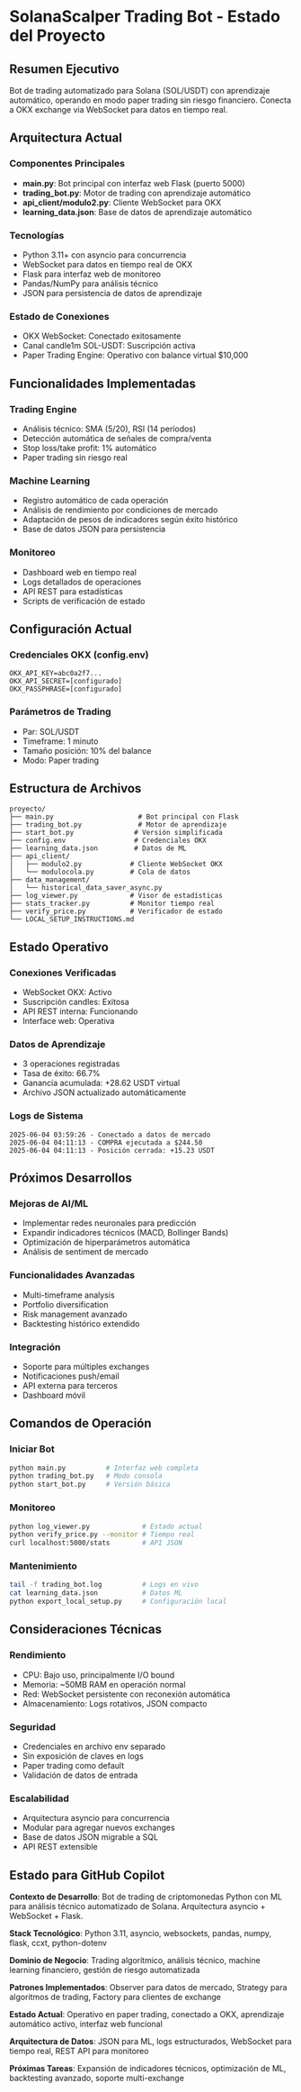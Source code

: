# SolanaScalper Trading Bot - Estado del Proyecto

## Resumen Ejecutivo
Bot de trading automatizado para Solana (SOL/USDT) con aprendizaje automático, operando en modo paper trading sin riesgo financiero. Conecta a OKX exchange via WebSocket para datos en tiempo real.

## Arquitectura Actual

### Componentes Principales
- **main.py**: Bot principal con interfaz web Flask (puerto 5000)
- **trading_bot.py**: Motor de trading con aprendizaje automático
- **api_client/modulo2.py**: Cliente WebSocket para OKX
- **learning_data.json**: Base de datos de aprendizaje automático

### Tecnologías
- Python 3.11+ con asyncio para concurrencia
- WebSocket para datos en tiempo real de OKX
- Flask para interfaz web de monitoreo
- Pandas/NumPy para análisis técnico
- JSON para persistencia de datos de aprendizaje

### Estado de Conexiones
- OKX WebSocket: Conectado exitosamente
- Canal candle1m SOL-USDT: Suscripción activa
- Paper Trading Engine: Operativo con balance virtual $10,000

## Funcionalidades Implementadas

### Trading Engine
- Análisis técnico: SMA (5/20), RSI (14 períodos)
- Detección automática de señales de compra/venta
- Stop loss/take profit: 1% automático
- Paper trading sin riesgo real

### Machine Learning
- Registro automático de cada operación
- Análisis de rendimiento por condiciones de mercado
- Adaptación de pesos de indicadores según éxito histórico
- Base de datos JSON para persistencia

### Monitoreo
- Dashboard web en tiempo real
- Logs detallados de operaciones
- API REST para estadísticas
- Scripts de verificación de estado

## Configuración Actual

### Credenciales OKX (config.env)
```
OKX_API_KEY=abc0a2f7...
OKX_API_SECRET=[configurado]
OKX_PASSPHRASE=[configurado]
```

### Parámetros de Trading
- Par: SOL/USDT
- Timeframe: 1 minuto
- Tamaño posición: 10% del balance
- Modo: Paper trading

## Estructura de Archivos

```
proyecto/
├── main.py                     # Bot principal con Flask
├── trading_bot.py              # Motor de aprendizaje
├── start_bot.py               # Versión simplificada
├── config.env                 # Credenciales OKX
├── learning_data.json         # Datos de ML
├── api_client/
│   ├── modulo2.py            # Cliente WebSocket OKX
│   └── modulocola.py         # Cola de datos
├── data_management/
│   └── historical_data_saver_async.py
├── log_viewer.py             # Visor de estadísticas
├── stats_tracker.py          # Monitor tiempo real
├── verify_price.py           # Verificador de estado
└── LOCAL_SETUP_INSTRUCTIONS.md
```

## Estado Operativo

### Conexiones Verificadas
- WebSocket OKX: Activo
- Suscripción candles: Exitosa
- API REST interna: Funcionando
- Interface web: Operativa

### Datos de Aprendizaje
- 3 operaciones registradas
- Tasa de éxito: 66.7%
- Ganancia acumulada: +28.62 USDT virtual
- Archivo JSON actualizado automáticamente

### Logs de Sistema
```
2025-06-04 03:59:26 - Conectado a datos de mercado
2025-06-04 04:11:13 - COMPRA ejecutada a $244.50
2025-06-04 04:11:13 - Posición cerrada: +15.23 USDT
```

## Próximos Desarrollos

### Mejoras de AI/ML
- Implementar redes neuronales para predicción
- Expandir indicadores técnicos (MACD, Bollinger Bands)
- Optimización de hiperparámetros automática
- Análisis de sentiment de mercado

### Funcionalidades Avanzadas
- Multi-timeframe analysis
- Portfolio diversification
- Risk management avanzado
- Backtesting histórico extendido

### Integración
- Soporte para múltiples exchanges
- Notificaciones push/email
- API externa para terceros
- Dashboard móvil

## Comandos de Operación

### Iniciar Bot
```bash
python main.py          # Interfaz web completa
python trading_bot.py   # Modo consola
python start_bot.py     # Versión básica
```

### Monitoreo
```bash
python log_viewer.py             # Estado actual
python verify_price.py --monitor # Tiempo real
curl localhost:5000/stats        # API JSON
```

### Mantenimiento
```bash
tail -f trading_bot.log          # Logs en vivo
cat learning_data.json           # Datos ML
python export_local_setup.py     # Configuración local
```

## Consideraciones Técnicas

### Rendimiento
- CPU: Bajo uso, principalmente I/O bound
- Memoria: ~50MB RAM en operación normal
- Red: WebSocket persistente con reconexión automática
- Almacenamiento: Logs rotativos, JSON compacto

### Seguridad
- Credenciales en archivo env separado
- Sin exposición de claves en logs
- Paper trading como default
- Validación de datos de entrada

### Escalabilidad
- Arquitectura asyncio para concurrencia
- Modular para agregar nuevos exchanges
- Base de datos JSON migrable a SQL
- API REST extensible

## Estado para GitHub Copilot

**Contexto de Desarrollo**: Bot de trading de criptomonedas Python con ML para análisis técnico automatizado de Solana. Arquitectura asyncio + WebSocket + Flask.

**Stack Tecnológico**: Python 3.11, asyncio, websockets, pandas, numpy, flask, ccxt, python-dotenv

**Dominio de Negocio**: Trading algorítmico, análisis técnico, machine learning financiero, gestión de riesgo automatizada

**Patrones Implementados**: Observer para datos de mercado, Strategy para algoritmos de trading, Factory para clientes de exchange

**Estado Actual**: Operativo en paper trading, conectado a OKX, aprendizaje automático activo, interfaz web funcional

**Arquitectura de Datos**: JSON para ML, logs estructurados, WebSocket para tiempo real, REST API para monitoreo

**Próximas Tareas**: Expansión de indicadores técnicos, optimización de ML, backtesting avanzado, soporte multi-exchange
